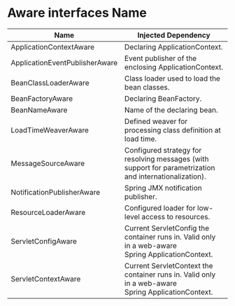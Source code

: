 # Aware interfaces Name

Name|Injected Dependency|Explained in…​
--|--|--
ApplicationContextAware|Declaring ApplicationContext.|ApplicationContextAware and BeanNameAware
ApplicationEventPublisherAware|Event publisher of the enclosing ApplicationContext.|Additional Capabilities of the ApplicationContext
BeanClassLoaderAware|Class loader used to load the bean classes.|Instantiating Beans
BeanFactoryAware|Declaring BeanFactory.|The BeanFactory API
BeanNameAware|Name of the declaring bean.|ApplicationContextAware and BeanNameAware
LoadTimeWeaverAware|Defined weaver for processing class definition at load time.|Load&#45;time Weaving with AspectJ in the Spring Framework
MessageSourceAware|Configured strategy for resolving messages (with support for parametrization and internationalization).|Additional Capabilities of the ApplicationContext
NotificationPublisherAware|Spring JMX notification publisher.|Notifications
ResourceLoaderAware|Configured loader for low&#45;level access to resources.|Resources
ServletConfigAware|Current ServletConfig the container runs in. Valid only in a web&#45;aware Spring ApplicationContext.|Spring MVC
ServletContextAware|Current ServletContext the container runs in. Valid only in a web&#45;aware Spring ApplicationContext.|Spring MVC
